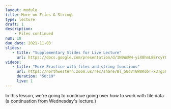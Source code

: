 ```yaml
---
layout: module
title: More on Files & Strings
type: lecture
draft: 1
description:
    - Files continued
num: 18
due_date: 2021-11-03
slides: 
   - title: "Supplementary Slides for Live Lecture"
     url: https://docs.google.com/presentation/d/1N9WmWH-yiX8hmL8ErcyYLqSyKaulTegklgZPikyHxI4/edit?usp=sharing
videos:
   - title: "More Practice with files and string functions"
     url: https://northwestern.zoom.us/rec/share/Bl_50oVTGW8KobT-x3Tg5Q-v-LK2iP5MgkND5R9tSkkQZ351vhoS9waBVXJUrTZb.JrFBGl-vh_1K7FVJ?startTime=1604071037000
     duration: "50:19"
     live: 1
---
```


In this lesson, we're going to continue going over how to work with file data (a continuation from Wednesday's lecture.)




